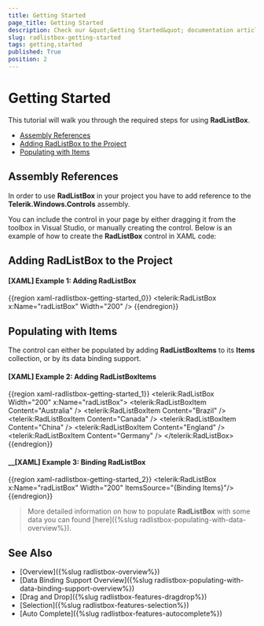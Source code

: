 ```yaml
---
title: Getting Started
page_title: Getting Started
description: Check our &quot;Getting Started&quot; documentation article for the RadListBox {{ site.framework_name }} control.
slug: radlistbox-getting-started
tags: getting,started
published: True
position: 2
---
```


# Getting Started

This tutorial will walk you through the required steps for using __RadListBox__. 

* [Assembly References](#assembly-references)
* [Adding RadListBox to the Project](#adding=radlistbox-to-the-project)
* [Populating with Items](#populating-with-items)

## Assembly References

In order to use __RadListBox__ in your project you have to add reference to the __Telerik.Windows.Controls__ assembly.

You can include the control in your page by either dragging it from the toolbox in Visual Studio, or manually creating the control. Below is an example of how to create the __RadListBox__ control in XAML code:

## Adding RadListBox to the Project

#### __[XAML] Example 1: Adding RadListBox__

{{region xaml-radlistbox-getting-started_0}}
	<telerik:RadListBox x:Name="radListBox" Width="200" />
{{endregion}}

## Populating with Items

The control can either be populated by adding __RadListBoxItems__ to its __Items__ collection, or by its data binding support.

#### __[XAML] Example 2: Adding RadListBoxItems__
{{region xaml-radlistbox-getting-started_1}}
	<telerik:RadListBox  Width="200" x:Name="radListBox">
	    <telerik:RadListBoxItem Content="Australia" />
	    <telerik:RadListBoxItem Content="Brazil" />
	    <telerik:RadListBoxItem Content="Canada" />
	    <telerik:RadListBoxItem Content="China" />
	    <telerik:RadListBoxItem Content="England" />
	    <telerik:RadListBoxItem Content="Germany" />
	</telerik:RadListBox>
{{endregion}}

#### __[XAML] Example 3: Binding RadListBox

{{region xaml-radlistbox-getting-started_2}}
	<telerik:RadListBox x:Name="radListBox" Width="200" 
						ItemsSource="{Binding Items}"/>
{{endregion}}

>More detailed information on how to populate __RadListBox__ with some data you can found [here]({%slug radlistbox-populating-with-data-overview%}).

## See Also

* [Overview]({%slug radlistbox-overview%})
* [Data Binding Support Overview]({%slug radlistbox-populating-with-data-binding-support-overview%})
* [Drag and Drop]({%slug radlistbox-features-dragdrop%})
* [Selection]({%slug radlistbox-features-selection%})
* [Auto Complete]({%slug radlistbox-features-autocomplete%})